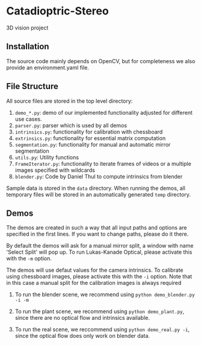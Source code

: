 # Catadioptric-Stereo
3D vision project

## Installation

The source code mainly depends on OpenCV, but for completeness we also provide an environment.yaml file. 

## File Structure

All source files are stored in the top level directory:
1. ```demo_*.py```: demo of our implemented functionality adjusted for different use cases.
2. ```parser.py```: parser which is used by all demos
3. ```intrinsics.py```: functionality for calibration with chessboard
4. ```extrinsics.py```: functionality for essential matrix computation
5. ```segmentation.py```: functionality for manual and automatic mirror segmentation
6. ```utils.py```: Utility functions
7. ```FrameIterator.py```: functionality to iterate frames of videos or a multiple images specified with wildcards
8. ```blender.py```: Code by Daniel Thul to compute intrinsics from blender

Sample data is stored in the ```data``` directory. When running the demos, all temporary files will be stored in an automatically generated ```temp``` directory.

## Demos

The demos are created in such a way that all input paths and options are specified in the first lines. If you want to change paths, please do it there.

By default the demos will ask for a manual mirror split, a window with name 'Select Split' will pop up. To run Lukas-Kanade Optical, please activate this with the ```-m``` option.

The demos will use defaut values for the camera intrinsics. To calibrate using chessboard images, please activate this with the ```-i``` option. Note that in this case a manual split for the calibration images is always required


1. To run the blender scene, we recommend using ```python demo_blender.py -i -m```

2. To run the plant scene, we recommend using ```python demo_plant.py```, since there are no optical flow and intrinsics available.

3. To run the real scene, we reccommend using  ```python demo_real.py -i```, since the optical flow does only work on blender data.